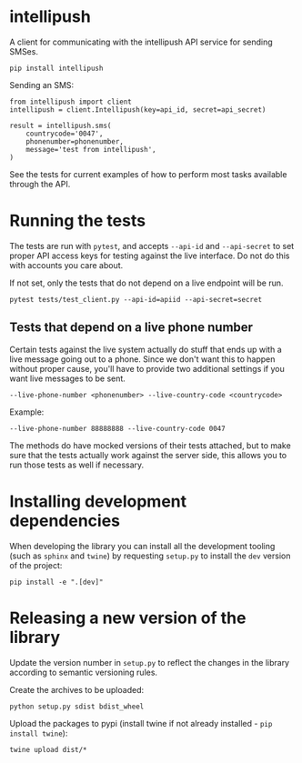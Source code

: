 # intellipush

A client for communicating with the intellipush API service for sending SMSes.

`pip install intellipush`

Sending an SMS:

    from intellipush import client
    intellipush = client.Intellipush(key=api_id, secret=api_secret)
    
    result = intellipush.sms(
        countrycode='0047',
        phonenumber=phonenumber,
        message='test from intellipush',
    )    

See the tests for current examples of how to perform most tasks available through the API. 

Running the tests
=================

The tests are run with `pytest`, and accepts `--api-id` and `--api-secret` to set
proper API access keys for testing against the live interface. Do not do this with accounts
you care about.

If not set, only the tests that do not depend on a live endpoint will be run.

    pytest tests/test_client.py --api-id=apiid --api-secret=secret
    
Tests that depend on a live phone number
----------------------------------------

Certain tests against the live system actually do stuff that ends up with a live 
message going out to a phone. Since we don't want this to happen without proper
cause, you'll have to provide two additional settings if you want live messages
to be sent.

    --live-phone-number <phonenumber> --live-country-code <countrycode>
    
Example:

    --live-phone-number 88888888 --live-country-code 0047
    
The methods do have mocked versions of their tests attached, but to make sure that
the tests actually work against the server side, this allows you to run those tests
as well if necessary.

Installing development dependencies
===================================

When developing the library you can install all the development tooling (such as `sphinx` and `twine`) by requesting
`setup.py` to install the `dev` version of the project:

    pip install -e ".[dev]"

Releasing a new version of the library
======================================

Update the version number in `setup.py` to reflect the changes in the library according to semantic versioning rules.

Create the archives to be uploaded:

    python setup.py sdist bdist_wheel
    
Upload the packages to pypi (install twine if not already installed - `pip install twine`):

    twine upload dist/*
